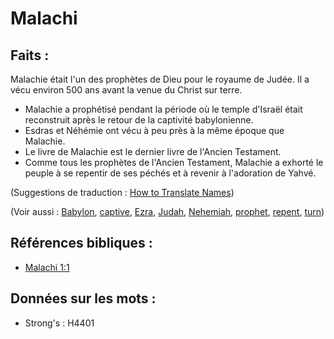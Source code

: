 # Malachi

## Faits :

Malachie était l'un des prophètes de Dieu pour le royaume de Judée. Il a vécu environ 500 ans avant la venue du Christ sur terre.

* Malachie a prophétisé pendant la période où le temple d'Israël était reconstruit après le retour de la captivité babylonienne.
* Esdras et Néhémie ont vécu à peu près à la même époque que Malachie.
* Le livre de Malachie est le dernier livre de l'Ancien Testament.
* Comme tous les prophètes de l'Ancien Testament, Malachie a exhorté le peuple à se repentir de ses péchés et à revenir à l'adoration de Yahvé.

(Suggestions de traduction : [How to Translate Names](rc://en/ta/man/translate/translate-names))

(Voir aussi : [Babylon](../names/babylon.md), [captive](../other/captive.md), [Ezra](../names/ezra.md), [Judah](../names/kingdomofjudah.md), [Nehemiah](../names/nehemiah.md), [prophet](../kt/prophet.md), [repent](../kt/repent.md), [turn](../other/turn.md))

## Références bibliques :

* [Malachi 1:1](rc://en/tn/help/mal/01/01)

## Données sur les mots :

* Strong's : H4401
